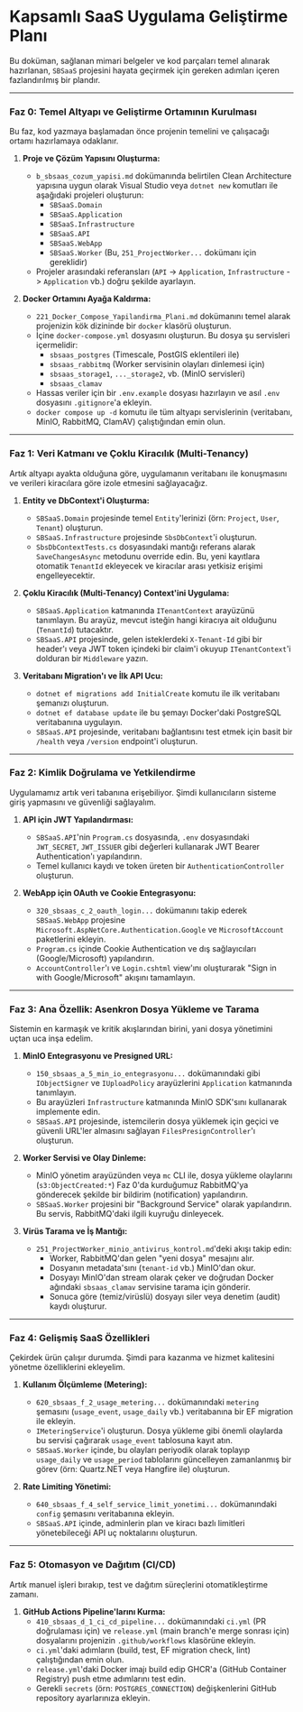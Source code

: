 # Kapsamlı SaaS Uygulama Geliştirme Planı

Bu doküman, sağlanan mimari belgeler ve kod parçaları temel alınarak hazırlanan, `SBSaaS` projesini hayata geçirmek için gereken adımları içeren fazlandırılmış bir plandır.

---

### Faz 0: Temel Altyapı ve Geliştirme Ortamının Kurulması

Bu faz, kod yazmaya başlamadan önce projenin temelini ve çalışacağı ortamı hazırlamaya odaklanır.

1.  **Proje ve Çözüm Yapısını Oluşturma:**
    *   `b_sbsaas_cozum_yapisi.md` dokümanında belirtilen Clean Architecture yapısına uygun olarak Visual Studio veya `dotnet new` komutları ile aşağıdaki projeleri oluşturun:
        *   `SBSaaS.Domain`
        *   `SBSaaS.Application`
        *   `SBSaaS.Infrastructure`
        *   `SBSaaS.API`
        *   `SBSaaS.WebApp`
        *   `SBSaaS.Worker` (Bu, `251_ProjectWorker...` dokümanı için gereklidir)
    *   Projeler arasındaki referansları (`API` -> `Application`, `Infrastructure` -> `Application` vb.) doğru şekilde ayarlayın.

2.  **Docker Ortamını Ayağa Kaldırma:**
    *   `221_Docker_Compose_Yapilandirma_Plani.md` dokümanını temel alarak projenizin kök dizininde bir `docker` klasörü oluşturun.
    *   İçine `docker-compose.yml` dosyasını oluşturun. Bu dosya şu servisleri içermelidir:
        *   `sbsaas_postgres` (Timescale, PostGIS eklentileri ile)
        *   `sbsaas_rabbitmq` (Worker servisinin olayları dinlemesi için)
        *   `sbsaas_storage1`, `..._storage2`, vb. (MinIO servisleri)
        *   `sbsaas_clamav`
    *   Hassas veriler için bir `.env.example` dosyası hazırlayın ve asıl `.env` dosyasını `.gitignore`'a ekleyin.
    *   `docker compose up -d` komutu ile tüm altyapı servislerinin (veritabanı, MinIO, RabbitMQ, ClamAV) çalıştığından emin olun.

---

### Faz 1: Veri Katmanı ve Çoklu Kiracılık (Multi-Tenancy)

Artık altyapı ayakta olduğuna göre, uygulamanın veritabanı ile konuşmasını ve verileri kiracılara göre izole etmesini sağlayacağız.

1.  **Entity ve DbContext'i Oluşturma:**
    *   `SBSaaS.Domain` projesinde temel `Entity`'lerinizi (örn: `Project`, `User`, `Tenant`) oluşturun.
    *   `SBSaaS.Infrastructure` projesinde `SbsDbContext`'i oluşturun.
    *   `SbsDbContextTests.cs` dosyasındaki mantığı referans alarak `SaveChangesAsync` metodunu override edin. Bu, yeni kayıtlara otomatik `TenantId` ekleyecek ve kiracılar arası yetkisiz erişimi engelleyecektir.

2.  **Çoklu Kiracılık (Multi-Tenancy) Context'ini Uygulama:**
    *   `SBSaaS.Application` katmanında `ITenantContext` arayüzünü tanımlayın. Bu arayüz, mevcut isteğin hangi kiracıya ait olduğunu (`TenantId`) tutacaktır.
    *   `SBSaaS.API` projesinde, gelen isteklerdeki `X-Tenant-Id` gibi bir header'ı veya JWT token içindeki bir claim'i okuyup `ITenantContext`'i dolduran bir `Middleware` yazın.

3.  **Veritabanı Migration'ı ve İlk API Ucu:**
    *   `dotnet ef migrations add InitialCreate` komutu ile ilk veritabanı şemanızı oluşturun.
    *   `dotnet ef database update` ile bu şemayı Docker'daki PostgreSQL veritabanına uygulayın.
    *   `SBSaaS.API` projesinde, veritabanı bağlantısını test etmek için basit bir `/health` veya `/version` endpoint'i oluşturun.

---

### Faz 2: Kimlik Doğrulama ve Yetkilendirme

Uygulamamız artık veri tabanına erişebiliyor. Şimdi kullanıcıların sisteme giriş yapmasını ve güvenliği sağlayalım.

1.  **API için JWT Yapılandırması:**
    *   `SBSaaS.API`'nin `Program.cs` dosyasında, `.env` dosyasındaki `JWT_SECRET`, `JWT_ISSUER` gibi değerleri kullanarak JWT Bearer Authentication'ı yapılandırın.
    *   Temel kullanıcı kaydı ve token üreten bir `AuthenticationController` oluşturun.

2.  **WebApp için OAuth ve Cookie Entegrasyonu:**
    *   `320_sbsaas_c_2_oauth_login...` dokümanını takip ederek `SBSaaS.WebApp` projesine `Microsoft.AspNetCore.Authentication.Google` ve `MicrosoftAccount` paketlerini ekleyin.
    *   `Program.cs` içinde Cookie Authentication ve dış sağlayıcıları (Google/Microsoft) yapılandırın.
    *   `AccountController`'ı ve `Login.cshtml` view'ını oluşturarak "Sign in with Google/Microsoft" akışını tamamlayın.

---

### Faz 3: Ana Özellik: Asenkron Dosya Yükleme ve Tarama

Sistemin en karmaşık ve kritik akışlarından birini, yani dosya yönetimini uçtan uca inşa edelim.

1.  **MinIO Entegrasyonu ve Presigned URL:**
    *   `150_sbsaas_a_5_min_io_entegrasyonu...` dokümanındaki gibi `IObjectSigner` ve `IUploadPolicy` arayüzlerini `Application` katmanında tanımlayın.
    *   Bu arayüzleri `Infrastructure` katmanında MinIO SDK'sını kullanarak implemente edin.
    *   `SBSaaS.API` projesinde, istemcilerin dosya yüklemek için geçici ve güvenli URL'ler almasını sağlayan `FilesPresignController`'ı oluşturun.

2.  **Worker Servisi ve Olay Dinleme:**
    *   MinIO yönetim arayüzünden veya `mc` CLI ile, dosya yükleme olaylarını (`s3:ObjectCreated:*`) Faz 0'da kurduğumuz RabbitMQ'ya gönderecek şekilde bir bildirim (notification) yapılandırın.
    *   `SBSaaS.Worker` projesini bir "Background Service" olarak yapılandırın. Bu servis, RabbitMQ'daki ilgili kuyruğu dinleyecek.

3.  **Virüs Tarama ve İş Mantığı:**
    *   `251_ProjectWorker_minio_antivirus_kontrol.md`'deki akışı takip edin:
        *   Worker, RabbitMQ'dan gelen "yeni dosya" mesajını alır.
        *   Dosyanın metadata'sını (`tenant-id` vb.) MinIO'dan okur.
        *   Dosyayı MinIO'dan stream olarak çeker ve doğrudan Docker ağındaki `sbsaas_clamav` servisine tarama için gönderir.
        *   Sonuca göre (temiz/virüslü) dosyayı siler veya denetim (audit) kaydı oluşturur.

---

### Faz 4: Gelişmiş SaaS Özellikleri

Çekirdek ürün çalışır durumda. Şimdi para kazanma ve hizmet kalitesini yönetme özelliklerini ekleyelim.

1.  **Kullanım Ölçümleme (Metering):**
    *   `620_sbsaas_f_2_usage_metering...` dokümanındaki `metering` şemasını (`usage_event`, `usage_daily` vb.) veritabanına bir EF migration ile ekleyin.
    *   `IMeteringService`'i oluşturun. Dosya yükleme gibi önemli olaylarda bu servisi çağırarak `usage_event` tablosuna kayıt atın.
    *   `SBSaaS.Worker` içinde, bu olayları periyodik olarak toplayıp `usage_daily` ve `usage_period` tablolarını güncelleyen zamanlanmış bir görev (örn: Quartz.NET veya Hangfire ile) oluşturun.

2.  **Rate Limiting Yönetimi:**
    *   `640_sbsaas_f_4_self_service_limit_yonetimi...` dokümanındaki `config` şemasını veritabanına ekleyin.
    *   `SBSaaS.API` içinde, adminlerin plan ve kiracı bazlı limitleri yönetebileceği API uç noktalarını oluşturun.

---

### Faz 5: Otomasyon ve Dağıtım (CI/CD)

Artık manuel işleri bırakıp, test ve dağıtım süreçlerini otomatikleştirme zamanı.

1.  **GitHub Actions Pipeline'larını Kurma:**
    *   `410_sbsaas_d_1_ci_cd_pipeline...` dokümanındaki `ci.yml` (PR doğrulaması için) ve `release.yml` (main branch'e merge sonrası için) dosyalarını projenizin `.github/workflows` klasörüne ekleyin.
    *   `ci.yml`'daki adımların (build, test, EF migration check, lint) çalıştığından emin olun.
    *   `release.yml`'daki Docker imajı build edip GHCR'a (GitHub Container Registry) push etme adımlarını test edin.
    *   Gerekli `secrets` (örn: `POSTGRES_CONNECTION`) değişkenlerini GitHub repository ayarlarınıza ekleyin.